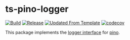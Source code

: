 # ts-pino-logger
[![Build](https://github.com/infra-blocks/ts-pino-logger/actions/workflows/build.yml/badge.svg)](https://github.com/infra-blocks/ts-pino-logger/actions/workflows/build.yml)
[![Release](https://github.com/infra-blocks/ts-pino-logger/actions/workflows/release.yml/badge.svg)](https://github.com/infra-blocks/ts-pino-logger/actions/workflows/release.yml)
[![Updated From Template](https://github.com/infra-blocks/ts-pino-logger/actions/workflows/update-from-template.yml/badge.svg)](https://github.com/infra-blocks/ts-pino-logger/actions/workflows/update-from-template.yml)
[![codecov](https://codecov.io/gh/infra-blocks/ts-pino-logger/graph/badge.svg?token=USJ9MRY0T7)](https://codecov.io/gh/infra-blocks/ts-pino-logger)

This package implements the [logger interface](https://www.npmjs.com/package/@infra-blocks/logger-interface) for [pino](https://www.npmjs.com/package/pino).
